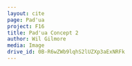 ```yaml
---
layout: cite
page: Pad'ua
project: F16
title: Pad'ua Concept 2
author: Wil Gilmore
media: Image
drive_id: 0B-R6wZWb9lqhS2lUZXp3aExNRFk
---
```


